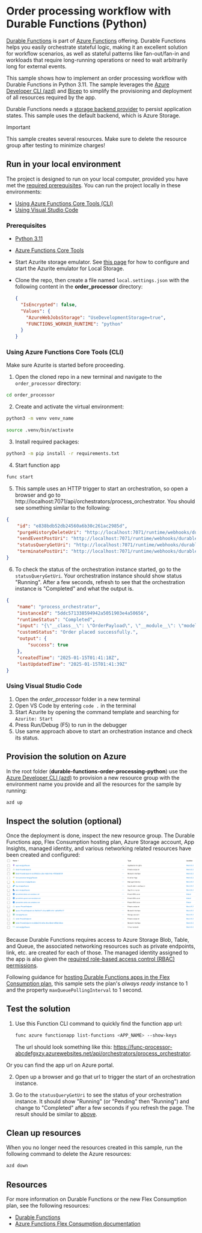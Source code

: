 <!--
---
description: This end-to-end sample shows how implement an order processing workflow using Durable Functions in Python. 
page_type: sample
products:
- azure-functions
- azure
urlFragment: durable-func-order-processing-py
languages:
- python
- bicep
- azdeveloper
---
-->

# Order processing workflow with Durable Functions (Python)

[Durable Functions](https://learn.microsoft.com/azure/azure-functions/durable/durable-functions-overview) is part of [Azure Functions](https://learn.microsoft.com/azure/azure-functions/functions-overview) offering. Durable Functions helps you easily orchestrate stateful logic, making it an excellent solution for workflow scenarios, as well as stateful patterns like fan-out/fan-in and workloads that require long-running operations or need to wait arbitrarily long for external events. 

This sample shows how to implement an order processing workflow with Durable Functions in Python 3.11. The sample leverages the [Azure Developer CLI (azd)](https://learn.microsoft.com/azure/developer/azure-developer-cli/install-azd?tabs=winget-windows%2Cbrew-mac%2Cscript-linux&pivots=os-windows) and [Bicep](https://learn.microsoft.com/azure/azure-resource-manager/bicep/overview?tabs=bicep) to simplify the provisioning and deployment of all resources required by the app. 

Durable Functions needs a [storage backend provider](https://learn.microsoft.com/azure/azure-functions/durable/durable-functions-storage-providers) to persist application states. This sample uses the default backend, which is Azure Storage.  

> [!IMPORTANT]
> This sample creates several resources. Make sure to delete the resource group after testing to minimize charges!

## Run in your local environment

The project is designed to run on your local computer, provided you have met the [required prerequisites](#prerequisites). You can run the project locally in these environments:

+ [Using Azure Functions Core Tools (CLI)](#using-azure-functions-core-tools-cli)
+ [Using Visual Studio Code](#using-visual-studio-code)

### Prerequisites

+ [Python 3.11](https://www.python.org/downloads/) 
+ [Azure Functions Core Tools](https://learn.microsoft.com/azure/azure-functions/functions-run-local?tabs=v4%2Cmacos%2Ccsharp%2Cportal%2Cbash#install-the-azure-functions-core-tools)
+ Start Azurite storage emulator. See [this page](https://learn.microsoft.com/azure/storage/common/storage-use-azurite) for how to configure and start the Azurite emulator for Local Storage.
+ Clone the repo, then create a file named `local.settings.json` with the following content in the **order_processor** directory:

  ```json
  {
    "IsEncrypted": false,
    "Values": {
      "AzureWebJobsStorage": "UseDevelopmentStorage=true",
      "FUNCTIONS_WORKER_RUNTIME": "python"
    }
  }
  ```

### Using Azure Functions Core Tools (CLI)
Make sure Azurite is started before proceeding.

1. Open the cloned repo in a new terminal and navigate to the `order_processor` directory: 
```bash
cd order_processor
```

2. Create and activate the virtual environment:
```bash
python3 -m venv venv_name
```
```bash
source .venv/bin/activate
```

3. Install required packages:
```bash
python3 -m pip install -r requirements.txt
```

4. Start function app 
```bash
func start
```

5. This sample uses an HTTP trigger to start an orchestration, so open a browser and go to http://localhost:7071/api/orchestrators/process_orchestrator. You should see something similar to the following: 

```json
{
    "id": "e838bdb52db24560a6b30c261ac2985d",
    "purgeHistoryDeleteUri": "http://localhost:7071/runtime/webhooks/durabletask/instances/e838bdb52db24560a6b30c261ac2985d?code=<code>",
    "sendEventPostUri": "http://localhost:7071/runtime/webhooks/durabletask/instances/e838bdb52db24560a6b30c261ac2985d/raiseEvent/{eventName}?code=<code>",
    "statusQueryGetUri": "http://localhost:7071/runtime/webhooks/durabletask/instances/e838bdb52db24560a6b30c261ac2985d?code=<code>",
    "terminatePostUri": "http://localhost:7071/runtime/webhooks/durabletask/instances/e838bdb52db24560a6b30c261ac2985d/terminate?reason={{text}}}&code=<code>"
}
```

6. To check the status of the orchestration instance started, go to the `statusQueryGetUri`. Your orchestration instance should show status "Running". After a few seconds, refresh to see that the orchestration instance is "Completed" and what the output is.

```json
{
    "name": "process_orchestrator",
    "instanceId": "5ddc571338594942a5051903e4a50656",
    "runtimeStatus": "Completed",
    "input": "{\"__class__\": \"OrderPayload\", \"__module__\": \"models\", \"__data__\": \"{\\\"order_name\\\": \\\"milk\\\", \\\"total_cost\\\": 5, \\\"quantity\\\": 1}\"}",
    "customStatus": "Order placed successfully.",
    "output": {
        "success": true
    },
    "createdTime": "2025-01-15T01:41:18Z",
    "lastUpdatedTime": "2025-01-15T01:41:39Z"
}
```

### Using Visual Studio Code

1) Open the *order_processor* folder in a new terminal
2) Open VS Code by entering `code .` in the terminal
3) Start Azurite by opening the command template and searching for `Azurite: Start`
4) Press Run/Debug (F5) to run in the debugger
5) Use same approach above to start an orchestration instance and check its status. 


## Provision the solution on Azure

In the root folder (**durable-functions-order-processing-python**) use the [Azure Developer CLI (azd)](https://learn.microsoft.com/azure/developer/azure-developer-cli/install-azd?tabs=winget-windows%2Cbrew-mac%2Cscript-linux&pivots=os-windows) to provision a new resource group with the environment name you provide and all the resources for the sample by running:

```bash
azd up
``` 

## Inspect the solution (optional)

Once the deployment is done, inspect the new resource group. The Durable Functions app, Flex Consumption hosting plan, Azure Storage account, App Insights, managed identity, and various networking related resources have been created and configured:
![Screenshot of resources created by the bicep template](./img/resources-created.png)

Because Durable Functions requires access to Azure Storage Blob, Table, and Queue, the associated networking resources such as private endpoints, link, etc. are created for each of those. The managed identity assigned to the app is also given the [required role-based access control (RBAC) permissions](https://learn.microsoft.com/azure/azure-functions/durable/durable-functions-configure-managed-identity#assign-access-roles-to-the-managed-identity).

Following guidance for [hosting Durable Functions apps in the Flex Consumption plan](https://learn.microsoft.com/azure/azure-functions/durable/durable-functions-azure-storage-provider#flex-consumption-plan), this sample sets the plan's *always ready* instance to 1 and the property `maxQueuePollingInterval` to 1 second. 

## Test the solution

1. Use this Function CLI command to quickly find the function app url:

    ```bash
    func azure functionapp list-functions <APP_NAME> --show-keys
    ````
    
    The url should look something like this: https://func-processor-abcdefgxzy.azurewebsites.net/api/orchestrators/process_orchestrator. 

Or you can find the app url on Azure portal. 

2. Open up a browser and go that url to trigger the start of an orchestration instance. 

3. Go to the `statusQueryGetUri` to see the status of your orchestration instance. It should show "Running" (or "Pending" then "Running") and change to "Completed" after a few seconds if you refresh the page. The result should be similar to [above](#using-azure-functions-core-tools-cli). 

## Clean up resources

When you no longer need the resources created in this sample, run the following command to delete the Azure resources:

```bash
azd down
```

## Resources

For more information on Durable Functions or the new Flex Consumption plan, see the following resources:

* [Durable Functions](https://learn.microsoft.com/azure/azure-functions/durable/durable-functions-overview)
* [Azure Functions Flex Consumption documentation](https://learn.microsoft.com/azure/azure-functions/flex-consumption-plan)
